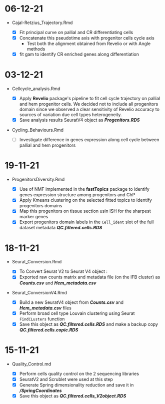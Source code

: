 # 06-12-21

- Cajal-Retzius_Trajectory.Rmd

  -[X] Fit principal curve on pallial and CR differentiating cells
  -[X] Concatenate this pseudotime axis with progenitor cells cycle axis
      - Test both the alignment obtained from Revelio or with Angle methods
  -[X] fit gam to identify CR enriched genes along differentiation

# 03-12-21

-   Cellcycle_analysis.Rmd

    -   [x] Apply **Revelio** package's pipeline to fit cell cycle trajectory on pallial and hem progenitor cells. We decided not to include all progenitors domain since we observed a clear sensitivity of Revelio accuracy to sources of variation due cell types heterogeneity.
    -   [x] Save analysis results SeuratV4 object as ***Progenitors.RDS***

-   Cycling_Behaviours.Rmd

    -   [ ] Investigate difference in genes expression along cell cycle between pallial and hem progenitors

# 19-11-21

-   ProgenitorsDiversity.Rmd

    -   [x] Use of NMF implemented in the **fastTopics** package to identify genes expression structure among progenitors and ChP
    -   [x] Apply Kmeans clustering on the selected fitted topics to identify progenitors domains
    -   [x] Map this progenitors on tissue section usin ISH for the sharpest marker genes
    -   [x] Export progenitors domain labels in the `Cell_ident` slot of the full dataset metadata ***QC.filtered.cells.RDS***

# 18-11-21

-   Seurat_Conversion.Rmd

    -   [x] To Convert Seurat V2 to Seurat V4 object :
    -   [x] Exported raw counts matrix and metadata file (on the IFB cluster) as ***Counts.csv*** and ***Hem_metadata.csv***

-   Seurat_ConversionV4.Rmd

    -   [x] Build a new SeuratV4 object from ***Counts.csv*** and ***Hem_metadata.csv*** files
    -   [x] Perform broad cell type Louvain clustering using Seurat `FindCLusters` function
    -   [x] Save this object as ***QC.filtered.cells.RDS*** and make a backup copy ***QC.filtered.cells.copie.RDS***

# 15-11-21

-   Quality_Control.md

    -   [x] Perform cells quality control on the 2 sequencing libraries
    -   [x] SeuratV2 and Scrublet were used at this step
    -   [x] Generate Spring dimensionality reduction and save it in ***/SpringCoordinates***
    -   [x] Save this object as ***QC.filtered.cells_V2object.RDS***
